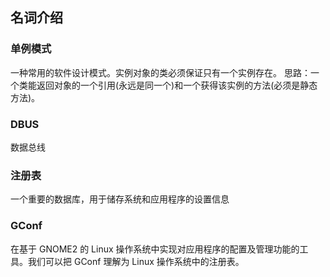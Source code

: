 ## 名词介绍
### 单例模式
一种常用的软件设计模式。实例对象的类必须保证只有一个实例存在。
思路：一个类能返回对象的一个引用(永远是同一个)和一个获得该实例的方法(必须是静态方法)。
### DBUS
数据总线
### 注册表
一个重要的数据库，用于储存系统和应用程序的设置信息
### GConf
在基于 GNOME2 的 Linux 操作系统中实现对应用程序的配置及管理功能的工具。我们可以把 GConf 理解为 Linux 操作系统中的注册表。